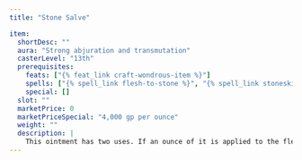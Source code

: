 ```yaml
---
title: "Stone Salve"

item:
  shortDesc: ""
  aura: "Strong abjuration and transmutation"
  casterLevel: "13th"
  prerequisites:
    feats: ["{% feat_link craft-wondrous-item %}"]
    spells: ["{% spell_link flesh-to-stone %}", "{% spell_link stoneskin %}"]
    special: []
  slot: ""
  marketPrice: 0
  marketPriceSpecial: "4,000 gp per ounce"
  weight: ""
  description: |
    This ointment has two uses. If an ounce of it is applied to the flesh of a petrified creature, it returns the creature to flesh as the {% spell_link stone-to-flesh %} spell. If an ounce of it is applied to the flesh of a nonpetrified creature, it protects the creature as a {% spell_link stoneskin %} spell.
---
```


